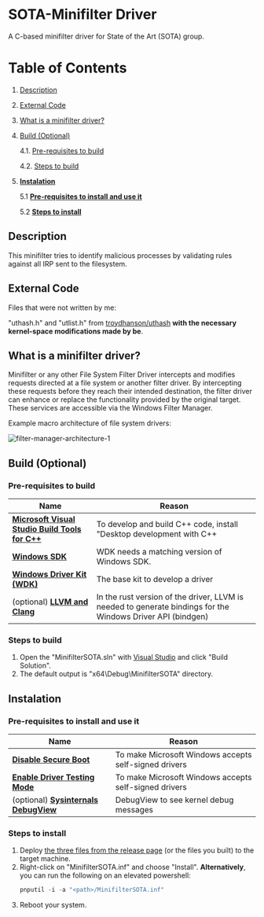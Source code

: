 # SOTA-Minifilter Driver

A C-based minifilter driver for State of the Art (SOTA) group.

# Table of Contents
1. [Description](#Description)
2. [External Code](#external-Code)
3. [What is a minifilter driver?](#What-is-a-minifilter-driver?)
4. [Build (Optional)](#Build-(Optional))

   4.1. [Pre-requisites to build](#Pre-requisites-to-build)
   
   4.2. [Steps to build](#Steps-to-build)
5. [**Instalation**](#Instalation)
   
   5.1 [**Pre-requisites to install and use it**](#Pre-requisites-to-install-and-use-it)
   
   5.2 [**Steps to install**](#Steps-to-install)
   

## Description

This minifilter tries to identify malicious processes by validating rules against all IRP sent to the filesystem.

## External Code

Files that were not written by me:

"uthash.h" and "utlist.h" from [troydhanson/uthash](https://github.com/troydhanson/uthash) **with the necessary kernel-space modifications made by be**.

## What is a minifilter driver?

Minifilter or any other File System Filter Driver intercepts and modifies requests directed at a file system or another filter driver. By intercepting these requests before they reach their intended destination, the filter driver can enhance or replace the functionality provided by the original target. These services are accessible via the Windows Filter Manager.

Example macro architecture of file system drivers:

![filter-manager-architecture-1](https://github.com/not4rt/SOTA-minifilter/assets/128330203/b55870ce-580a-4734-b639-60bb3b7b8e26)

## Build (Optional)
### Pre-requisites to build
| Name | Reason |
| ---------------------------------------------- | -- |
| [**Microsoft Visual Studio Build Tools for C++**](https://visualstudio.microsoft.com/thank-you-downloading-visual-studio/?sku=BuildTools&rel=16) | To develop and build C++ code, install "Desktop development with C++ |
| [**Windows SDK**](https://go.microsoft.com/fwlink/?linkid=2166460) | WDK needs a matching version of Windows SDK. |
| [**Windows Driver Kit (WDK)**](https://go.microsoft.com/fwlink/?linkid=2166289) | The base kit to develop a driver |
| (optional) [**LLVM and Clang**](https://github.com/llvm/llvm-project/releases/download/llvmorg-12.0.1/LLVM-12.0.1-win64.exe) | In the rust version of the driver, LLVM is needed to generate bindings for the Windows Driver API (bindgen) |

### Steps to build
1. Open the "MinifilterSOTA.sln" with [Visual Studio](https://visualstudio.microsoft.com/) and click "Build Solution".
2. The default output is "x64\Debug\MinifilterSOTA" directory.

   
## Instalation
### Pre-requisites to install and use it
| Name | Reason |
| ---------------------------------------------- | -- |
| [**Disable Secure Boot**](https://learn.microsoft.com/en-us/windows-hardware/drivers/install/the-testsigning-boot-configuration-option) | To make Microsoft Windows accepts self-signed drivers |
| [**Enable Driver Testing Mode**](https://learn.microsoft.com/en-us/windows-hardware/drivers/install/the-testsigning-boot-configuration-option) | To make Microsoft Windows accepts self-signed drivers |
| (optional) [**Sysinternals DebugView**](https://docs.microsoft.com/en-us/sysinternals/downloads/debugview) | DebugView to see kernel debug messages |

### Steps to install
1. Deploy [the three files from the release page](https://github.com/not4rt/SOTA-minifilter/releases) (or the files you built) to the target machine.
2. Right-click on "MinifilterSOTA.inf" and choose "Install". **Alternatively**, you can run the following on an elevated powershell:
   ```powershell
   pnputil -i -a "<path>/MinifilterSOTA.inf"
   ```
4. Reboot your system.

